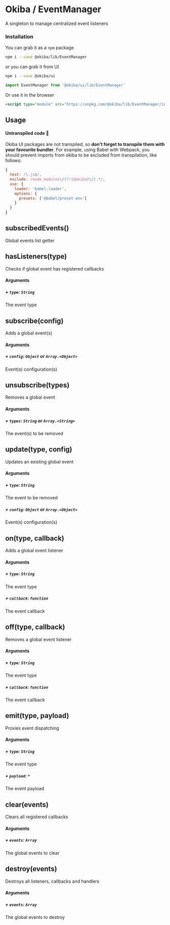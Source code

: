 

# Okiba / EventManager
A singleton to manage centralized event listeners




### Installation

You can grab it as a `npm` package
```bash
npm i --save @okiba/lib/EventManager
```
or you can grab it from UI
```bash
npm i --save @okiba/ui
```
```javascript
import EventManager from '@okiba/ui/lib/EventManager'
```

Or use it in the browser
```html
<script type="module" src="https://unpkg.com/@okiba/lib/EventManager/index.js"></script>
```

## Usage

#### Untranspiled code 🛑
Okiba UI packages are not transpiled, so __don't forget to transpile them with your favourite bundler__.
For example, using Babel with Webpack, you should prevent imports from okiba to be excluded from transpilation, like follows:
```javascript
{
  test: /\.js$/,
  exclude: /node_modules\/(?!(@okiba)\/).*/,
  use: {
    loader: 'babel-loader',
    options: {
      presets: ['@babel/preset-env']
    }
  }
}
```







## subscribedEvents()


Global events list getter







## hasListeners(type)


Checks if global event has registered callbacks







#### Arguments


##### + `type`: `String`

The event type





## subscribe(config)


Adds a global event(s)







#### Arguments


##### + `config`: `Object` or  `Array.<Object>`

Event(s) configuration(s)





## unsubscribe(types)


Removes a global event







#### Arguments


##### + `types`: `String` or  `Array.<String>`

The event(s) to be removed





## update(type, config)


Updates an existing global event







#### Arguments


##### + `type`: `String`

The event to be removed


##### + `config`: `Object` or  `Array.<Object>`

Event(s) configuration(s)





## on(type, callback)


Adds a global event listener







#### Arguments


##### + `type`: `String`

The event type


##### + `callback`: `function`

The event callback





## off(type, callback)


Removes a global event listener







#### Arguments


##### + `type`: `String`

The event type


##### + `callback`: `function`

The event callback





## emit(type, payload)


Proxies event dispatching







#### Arguments


##### + `type`: `String`

The event type


##### + `payload`: `*`

The event payload





## clear(events)


Clears all registered callbacks







#### Arguments


##### + `events`: `Array`

The global events to clear





## destroy(events)


Destroys all listeners, callbacks and handlers







#### Arguments


##### + `events`: `Array`

The global events to destroy




